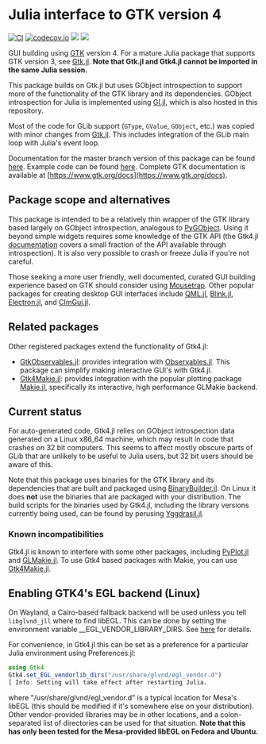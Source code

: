 # Julia interface to GTK version 4

[![CI](https://github.com/JuliaGtk/Gtk4.jl/workflows/CI/badge.svg)](https://github.com/JuliaGtk/Gtk4.jl/actions?query=workflow%3ACI)
[![codecov.io](https://codecov.io/github/JuliaGtk/Gtk4.jl/coverage.svg?branch=main)](https://app.codecov.io/gh/JuliaGtk/Gtk4.jl)
[![](https://img.shields.io/badge/docs-main-blue.svg)](https://juliagtk.github.io/Gtk4.jl/dev/)
[![](https://img.shields.io/badge/docs-stable-blue.svg)](https://juliahub.com/docs/Gtk4)


GUI building using [GTK](https://www.gtk.org) version 4. For a mature Julia package that supports GTK version 3, see [Gtk.jl](https://github.com/JuliaGraphics/Gtk.jl). **Note that Gtk.jl and Gtk4.jl cannot be imported in the same Julia session.**

This package builds on Gtk.jl but uses GObject introspection to support more of the functionality of the GTK library and its dependencies. GObject introspection for Julia is implemented using [GI.jl](https://github.com/JuliaGtk/Gtk4.jl/tree/main/GI), which is also hosted in this repository.

Most of the code for GLib support (`GType`, `GValue`, `GObject`, etc.) was copied with minor changes from [Gtk.jl](https://github.com/JuliaGraphics/Gtk.jl). This includes integration of the GLib main loop with Julia's event loop.

Documentation for the master branch version of this package can be found [here](https://juliagtk.github.io/Gtk4.jl/dev/). Example code can be found [here](https://github.com/JuliaGtk/Gtk4.jl/tree/main/examples). Complete GTK documentation is available at [https://www.gtk.org/docs](https://www.gtk.org/docs).

## Package scope and alternatives

This package is intended to be a relatively thin wrapper of the GTK library based largely on GObject introspection, analogous to [PyGObject](https://pypi.org/project/PyGObject/). Using it beyond simple widgets requires some knowledge of the GTK API (the Gtk4.jl [documentation](https://juliagtk.github.io/Gtk4.jl/dev/) covers a small fraction of the API available through introspection). It is also very possible to crash or freeze Julia if you're not careful.

Those seeking a more user friendly, well documented, curated GUI building experience based on GTK should consider using [Mousetrap](https://github.com/Clemapfel/mousetrap.jl). Other popular packages for creating desktop GUI interfaces include [QML.jl](https://github.com/JuliaGraphics/QML.jl), [Blink.jl](https://github.com/JuliaGizmos/Blink.jl), [Electron.jl](https://github.com/davidanthoff/Electron.jl), and [CImGui.jl](https://github.com/Gnimuc/CImGui.jl).

## Related packages

Other registered packages extend the functionality of Gtk4.jl:
- [GtkObservables.jl](https://github.com/JuliaGizmos/GtkObservables.jl): provides integration with [Observables.jl](https://github.com/JuliaGizmos/Observables.jl). This package can simplify making interactive GUI's with Gtk4.jl.
- [Gtk4Makie.jl](https://github.com/JuliaGtk/Gtk4Makie.jl): provides integration with the popular plotting package [Makie.jl](https://github.com/MakieOrg/Makie.jl), specifically its interactive, high performance GLMakie backend.

## Current status
For auto-generated code, Gtk4.jl relies on GObject introspection data generated on a Linux x86_64 machine, which may result in code that crashes on 32 bit computers. This seems to affect mostly obscure parts of GLib that are unlikely to be useful to Julia users, but 32 bit users should be aware of this.

Note that this package uses binaries for the GTK library and its dependencies that are built and packaged using [BinaryBuilder.jl](https://github.com/JuliaPackaging/BinaryBuilder.jl). On Linux it does **not** use the binaries that are packaged with your distribution. The build scripts for the binaries used by Gtk4.jl, including the library versions currently being used, can be found by perusing [Yggdrasil.jl](https://github.com/JuliaPackaging/Yggdrasil.jl).

### Known incompatibilities

Gtk4.jl is known to interfere with some other packages, including [PyPlot.jl](https://github.com/JuliaPy/PyPlot.jl) and [GLMakie.jl](https://github.com/MakieOrg/Makie.jl). To use Gtk4 based packages with Makie, you can use [Gtk4Makie.jl](https://github.com/JuliaGtk/Gtk4Makie.jl).

## Enabling GTK4's EGL backend (Linux)
On Wayland, a Cairo-based fallback backend will be used unless you tell `libglvnd_jll` where to find libEGL. This can be done by setting the environment variable __EGL_VENDOR_LIBRARY_DIRS. See [here](https://gitlab.freedesktop.org/glvnd/libglvnd/-/blob/master/src/EGL/icd_enumeration.md) for details.

For convenience, in Gtk4.jl this can be set as a preference for a particular Julia environment using Preferences.jl:
```julia
using Gtk4
Gtk4.set_EGL_vendorlib_dirs("/usr/share/glvnd/egl_vendor.d")
[ Info: Setting will take effect after restarting Julia.
```
where "/usr/share/glvnd/egl_vendor.d" is a typical location for Mesa's libEGL (this should be modified if it's somewhere else on your distribution). Other vendor-provided libraries may be in other locations, and a colon-separated list of directories can be used for that situation. **Note that this has only been tested for the Mesa-provided libEGL on Fedora and Ubuntu.**

